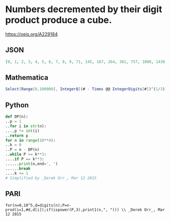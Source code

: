# Numbers decremented by their digit product produce a cube\.
https://oeis.org/A229184
## JSON
```JSON
[0, 1, 2, 3, 4, 5, 6, 7, 8, 9, 71, 145, 167, 264, 361, 757, 1000, 1439, 1791, 2233, 3525, 3627, 3959, 4096, 4864, 4995, 6677, 8000, 8128, 8672, 9575, 10648, 14848, 23488, 24976, 25199, 25829, 26549, 27000, 27224, 35648, 39304, 43235, 50653, 53893, 64000, 74088, 79507, 91215, 93285, 94365]
```
## Mathematica
```Mathematica
Select[Range[0,100000], IntegerQ[(# - Times @@ IntegerDigits[#])^(1/3)] &] (* _T. D. Noe_, Sep 16 2013 *)
```
## Python
```Python
def DP(n):
..p = 1
..for i in str(n):
....p *= int(i)
..return p
for n in range(10**4):
..k = 0
..P = n - DP(n)
..while P >= k**3:
....if P == k**3:
......print(n,end=', ')
......break
....k += 1
# Simplified by _Derek Orr_, Mar 12 2015
```
## PARI
```PARI
for(n=0,10^5,d=digits(n);P=n-prod(i=1,#d,d[i]);if(ispower(P,3),print1(n,", "))) \\ _Derek Orr_, Mar 12 2015
```
